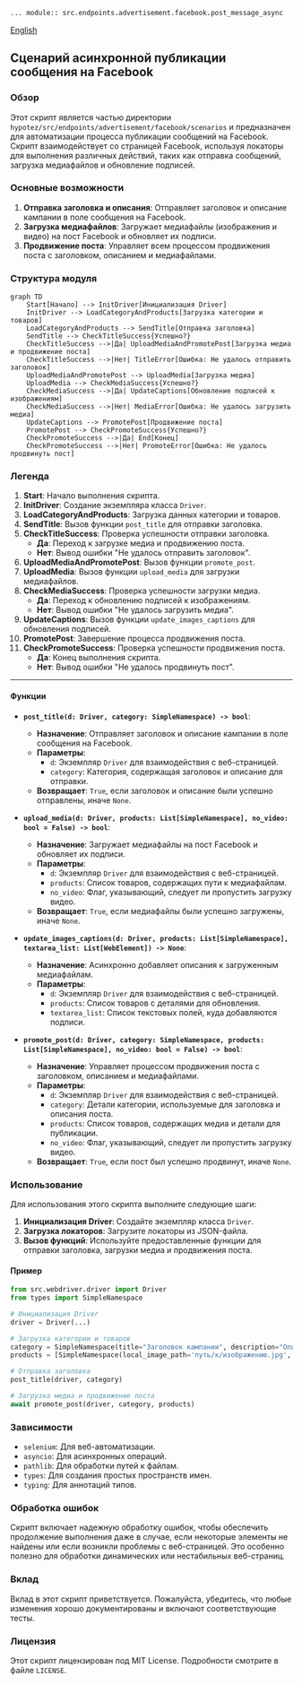 ```rst
... module:: src.endpoints.advertisement.facebook.post_message_async
```
[English]()

## Сценарий асинхронной публикации сообщения на Facebook

### Обзор

Этот скрипт является частью директории `hypotez/src/endpoints/advertisement/facebook/scenarios` и предназначен для автоматизации процесса публикации сообщений на Facebook. Скрипт взаимодействует со страницей Facebook, используя локаторы для выполнения различных действий, таких как отправка сообщений, загрузка медиафайлов и обновление подписей.

### Основные возможности

1. **Отправка заголовка и описания**: Отправляет заголовок и описание кампании в поле сообщения на Facebook.
2. **Загрузка медиафайлов**: Загружает медиафайлы (изображения и видео) на пост Facebook и обновляет их подписи.
3. **Продвижение поста**: Управляет всем процессом продвижения поста с заголовком, описанием и медиафайлами.

### Структура модуля


```mermaid
graph TD
    Start[Начало] --> InitDriver[Инициализация Driver]
    InitDriver --> LoadCategoryAndProducts[Загрузка категории и товаров]
    LoadCategoryAndProducts --> SendTitle[Отправка заголовка]
    SendTitle --> CheckTitleSuccess{Успешно?}
    CheckTitleSuccess -->|Да| UploadMediaAndPromotePost[Загрузка медиа и продвижение поста]
    CheckTitleSuccess -->|Нет| TitleError[Ошибка: Не удалось отправить заголовок]
    UploadMediaAndPromotePost --> UploadMedia[Загрузка медиа]
    UploadMedia --> CheckMediaSuccess{Успешно?}
    CheckMediaSuccess -->|Да| UpdateCaptions[Обновление подписей к изображениям]
    CheckMediaSuccess -->|Нет| MediaError[Ошибка: Не удалось загрузить медиа]
    UpdateCaptions --> PromotePost[Продвижение поста]
    PromotePost --> CheckPromoteSuccess{Успешно?}
    CheckPromoteSuccess -->|Да| End[Конец]
    CheckPromoteSuccess -->|Нет| PromoteError[Ошибка: Не удалось продвинуть пост]
```

### Легенда

1. **Start**: Начало выполнения скрипта.
2. **InitDriver**: Создание экземпляра класса `Driver`.
3. **LoadCategoryAndProducts**: Загрузка данных категории и товаров.
4. **SendTitle**: Вызов функции `post_title` для отправки заголовка.
5. **CheckTitleSuccess**: Проверка успешности отправки заголовка.
   - **Да**: Переход к загрузке медиа и продвижению поста.
   - **Нет**: Вывод ошибки "Не удалось отправить заголовок".
6. **UploadMediaAndPromotePost**: Вызов функции `promote_post`.
7. **UploadMedia**: Вызов функции `upload_media` для загрузки медиафайлов.
8. **CheckMediaSuccess**: Проверка успешности загрузки медиа.
   - **Да**: Переход к обновлению подписей к изображениям.
   - **Нет**: Вывод ошибки "Не удалось загрузить медиа".
9. **UpdateCaptions**: Вызов функции `update_images_captions` для обновления подписей.
10. **PromotePost**: Завершение процесса продвижения поста.
11. **CheckPromoteSuccess**: Проверка успешности продвижения поста.
    - **Да**: Конец выполнения скрипта.
    - **Нет**: Вывод ошибки "Не удалось продвинуть пост".
-----------------------

#### Функции

- **`post_title(d: Driver, category: SimpleNamespace) -> bool`**:
  - **Назначение**: Отправляет заголовок и описание кампании в поле сообщения на Facebook.
  - **Параметры**:
    - `d`: Экземпляр `Driver` для взаимодействия с веб-страницей.
    - `category`: Категория, содержащая заголовок и описание для отправки.
  - **Возвращает**: `True`, если заголовок и описание были успешно отправлены, иначе `None`.

- **`upload_media(d: Driver, products: List[SimpleNamespace], no_video: bool = False) -> bool`**:
  - **Назначение**: Загружает медиафайлы на пост Facebook и обновляет их подписи.
  - **Параметры**:
    - `d`: Экземпляр `Driver` для взаимодействия с веб-страницей.
    - `products`: Список товаров, содержащих пути к медиафайлам.
    - `no_video`: Флаг, указывающий, следует ли пропустить загрузку видео.
  - **Возвращает**: `True`, если медиафайлы были успешно загружены, иначе `None`.

- **`update_images_captions(d: Driver, products: List[SimpleNamespace], textarea_list: List[WebElement]) -> None`**:
  - **Назначение**: Асинхронно добавляет описания к загруженным медиафайлам.
  - **Параметры**:
    - `d`: Экземпляр `Driver` для взаимодействия с веб-страницей.
    - `products`: Список товаров с деталями для обновления.
    - `textarea_list`: Список текстовых полей, куда добавляются подписи.

- **`promote_post(d: Driver, category: SimpleNamespace, products: List[SimpleNamespace], no_video: bool = False) -> bool`**:
  - **Назначение**: Управляет процессом продвижения поста с заголовком, описанием и медиафайлами.
  - **Параметры**:
    - `d`: Экземпляр `Driver` для взаимодействия с веб-страницей.
    - `category`: Детали категории, используемые для заголовка и описания поста.
    - `products`: Список товаров, содержащих медиа и детали для публикации.
    - `no_video`: Флаг, указывающий, следует ли пропустить загрузку видео.
  - **Возвращает**: `True`, если пост был успешно продвинут, иначе `None`.

### Использование

Для использования этого скрипта выполните следующие шаги:

1. **Инициализация Driver**: Создайте экземпляр класса `Driver`.
2. **Загрузка локаторов**: Загрузите локаторы из JSON-файла.
3. **Вызов функций**: Используйте предоставленные функции для отправки заголовка, загрузки медиа и продвижения поста.

#### Пример

```python
from src.webdriver.driver import Driver
from types import SimpleNamespace

# Инициализация Driver
driver = Driver(...)

# Загрузка категории и товаров
category = SimpleNamespace(title="Заголовок кампании", description="Описание кампании")
products = [SimpleNamespace(local_image_path='путь/к/изображению.jpg', ...)]

# Отправка заголовка
post_title(driver, category)

# Загрузка медиа и продвижение поста
await promote_post(driver, category, products)
```

### Зависимости

- `selenium`: Для веб-автоматизации.
- `asyncio`: Для асинхронных операций.
- `pathlib`: Для обработки путей к файлам.
- `types`: Для создания простых пространств имен.
- `typing`: Для аннотаций типов.

### Обработка ошибок

Скрипт включает надежную обработку ошибок, чтобы обеспечить продолжение выполнения даже в случае, если некоторые элементы не найдены или если возникли проблемы с веб-страницей. Это особенно полезно для обработки динамических или нестабильных веб-страниц.

### Вклад

Вклад в этот скрипт приветствуется. Пожалуйста, убедитесь, что любые изменения хорошо документированы и включают соответствующие тесты.

### Лицензия

Этот скрипт лицензирован под MIT License. Подробности смотрите в файле `LICENSE`.
